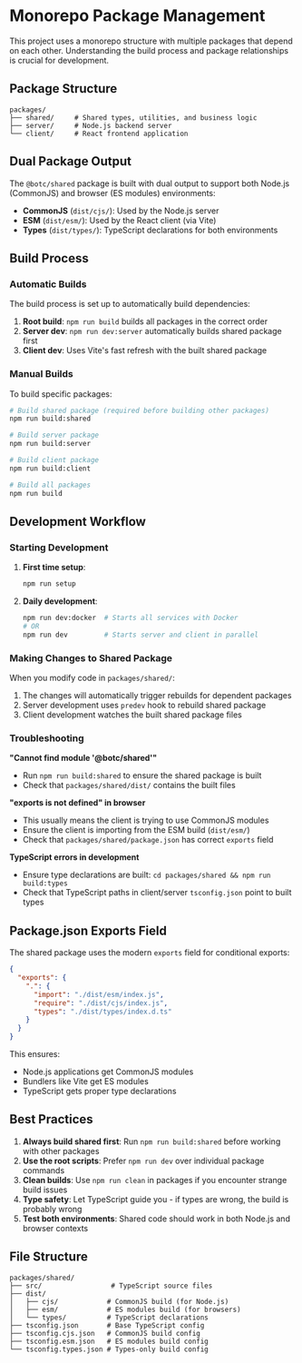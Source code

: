 # Monorepo Package Management

This project uses a monorepo structure with multiple packages that depend on each other. Understanding the build process and package relationships is crucial for development.

## Package Structure

```
packages/
├── shared/     # Shared types, utilities, and business logic
├── server/     # Node.js backend server
└── client/     # React frontend application
```

## Dual Package Output

The `@botc/shared` package is built with dual output to support both Node.js (CommonJS) and browser (ES modules) environments:

- **CommonJS** (`dist/cjs/`): Used by the Node.js server
- **ESM** (`dist/esm/`): Used by the React client (via Vite)
- **Types** (`dist/types/`): TypeScript declarations for both environments

## Build Process

### Automatic Builds

The build process is set up to automatically build dependencies:

1. **Root build**: `npm run build` builds all packages in the correct order
2. **Server dev**: `npm run dev:server` automatically builds shared package first
3. **Client dev**: Uses Vite's fast refresh with the built shared package

### Manual Builds

To build specific packages:

```bash
# Build shared package (required before building other packages)
npm run build:shared

# Build server package
npm run build:server

# Build client package
npm run build:client

# Build all packages
npm run build
```

## Development Workflow

### Starting Development

1. **First time setup**:
   ```bash
   npm run setup
   ```

2. **Daily development**:
   ```bash
   npm run dev:docker  # Starts all services with Docker
   # OR
   npm run dev         # Starts server and client in parallel
   ```

### Making Changes to Shared Package

When you modify code in `packages/shared/`:

1. The changes will automatically trigger rebuilds for dependent packages
2. Server development uses `predev` hook to rebuild shared package
3. Client development watches the built shared package files

### Troubleshooting

**"Cannot find module '@botc/shared'"**
- Run `npm run build:shared` to ensure the shared package is built
- Check that `packages/shared/dist/` contains the built files

**"exports is not defined" in browser**
- This usually means the client is trying to use CommonJS modules
- Ensure the client is importing from the ESM build (`dist/esm/`)
- Check that `packages/shared/package.json` has correct `exports` field

**TypeScript errors in development**
- Ensure type declarations are built: `cd packages/shared && npm run build:types`
- Check that TypeScript paths in client/server `tsconfig.json` point to built types

## Package.json Exports Field

The shared package uses the modern `exports` field for conditional exports:

```json
{
  "exports": {
    ".": {
      "import": "./dist/esm/index.js",
      "require": "./dist/cjs/index.js", 
      "types": "./dist/types/index.d.ts"
    }
  }
}
```

This ensures:
- Node.js applications get CommonJS modules
- Bundlers like Vite get ES modules
- TypeScript gets proper type declarations

## Best Practices

1. **Always build shared first**: Run `npm run build:shared` before working with other packages
2. **Use the root scripts**: Prefer `npm run dev` over individual package commands
3. **Clean builds**: Use `npm run clean` in packages if you encounter strange build issues
4. **Type safety**: Let TypeScript guide you - if types are wrong, the build is probably wrong
5. **Test both environments**: Shared code should work in both Node.js and browser contexts

## File Structure

```
packages/shared/
├── src/                 # TypeScript source files
├── dist/
│   ├── cjs/            # CommonJS build (for Node.js)
│   ├── esm/            # ES modules build (for browsers)
│   └── types/          # TypeScript declarations
├── tsconfig.json       # Base TypeScript config
├── tsconfig.cjs.json   # CommonJS build config
├── tsconfig.esm.json   # ES modules build config
└── tsconfig.types.json # Types-only build config
```
